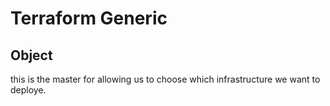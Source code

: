 # Terraform Generic

## Object

this is the master for allowing us to choose which infrastructure we want to deploye.
